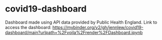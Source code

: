 # covid19-dashboard

Dashboard made using API data provided by Public Health England.
Link to access the dashboard: https://mybinder.org/v2/gh/jennlew/covid19-dashboard/main?urlpath=%2Fvoila%2Frender%2FDashboard.ipynb 
